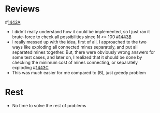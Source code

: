 # Reviews 

#[1443A] 
- I didn't really understand how it could be implemented, so I just ran it brute-force to check all possibilities since N <= 100
#[1443B] 
- I really messed up with the idea, first of all, I approached to the two ways like exploding all connected mines separately, and put all separated mines together. But, there were obviously wrong answers for some test cases, and later on, I realized that it should be done by checking the minimum cost of mines connecting, or separately exploding 
#[1443C]
- This was much easier for me compared to (B), just greedy problem
# Rest
- No time to solve the rest of problems

[1443A]: <https://codeforces.com/contest/1443/problem/A>
[1443B]: <https://codeforces.com/contest/1443/problem/B>
[1443C]: <https://codeforces.com/contest/1443/problem/C>
